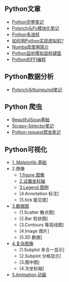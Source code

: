 ## Python文章

- [Python完整笔记](https://jacklv999.github.io/mytest/读书笔记/CS/Python/Python核心笔记.html) 
- [Pytorch与Py模块化笔记](https://jacklv999.github.io/mytest/读书笔记/CS/Python/Pytorch与Py模块化笔记.html) 
- [Python多进程](https://jacklv999.github.io/mytest/读书笔记/CS/Python/Python多进程.html)  
- [如何用Python实现虚拟机?](https://jacklv999.github.io/mytest/读书笔记/CS/Python/Python实现虚拟机.html)  
- [Numba库使用简介](https://jacklv999.github.io/mytest/读书笔记/CS/Python/Numba库使用简介.html) 
- [Python监听模拟鼠标键盘](./Python监听模拟鼠标键盘.html) 
- [Python的FFI编程](https://jacklv999.github.io/mytest/读书笔记/CS/Python/Python的FFI编程.html) 



## Python数据分析

- [Pytorch与Numpy/pd笔记](https://jacklv999.github.io/mytest/读书笔记/CS/Python/Pytorch与Nppd笔记.html) 



## Python 爬虫

- [BeautifulSoup基础](https://jacklv999.github.io/mytest/读书笔记/CS/Python/BeautifulSoup基础.html) 
- [Scrapy-Selector笔记](https://jacklv999.github.io/mytest/读书笔记/CS/Python/Scrapy-Selector.html) 
- [Python request爬虫笔记](https://jacklv999.github.io/mytest/读书笔记/CS/Python/requests笔记.html) 



## Python可视化

- [1. Matplotlib 基础](https://jacklv999.github.io/mytest/读书笔记/CS/Python/Python-数据可视化Mvan/Matplotlib-基础.html) 
- 2.图像
    - [1.figure 图像](https://jacklv999.github.io/mytest/读书笔记/CS/Python/Python-数据可视化Mvan/figure-图像.html) 
    - [2.设置坐标轴](https://jacklv999.github.io/mytest/读书笔记/CS/Python/Python-数据可视化Mvan/坐标轴设置.html) 
    - [3.Legend 图例](https://jacklv999.github.io/mytest/读书笔记/CS/Python/Python-数据可视化Mvan/数据图基础设置LegendAnnotation-and-tick.html) 
    - [4.Annotation 标注]
    - [5.tick 能见度]
- [3.数据图](https://jacklv999.github.io/mytest/读书笔记/CS/Python/Python-数据可视化Mvan/简单信息显示Scatter-散点图Bar-柱状图和-Contours-等高线图.html) 
    - [1.Scatter 散点图]
    - [2.Bar 柱状图]
    - [3.Contours 等高线图]
    - [4.Image 图片]
    - [5.3D 数据]
- [4.复杂图像](https://jacklv999.github.io/mytest/读书笔记/CS/Python/Python-数据可视化Mvan/复杂信息显示Image-图片和3D-数据.html) 
    - [1.Subplot 多合一显示]
    - [2.Subplot 分格显示]
    - [3.图中图]
    - [4.次坐标轴]
- [5.Animation 动画](https://jacklv999.github.io/mytest/读书笔记/CS/Python/Python-数据可视化Mvan/Animation-动画.html) 
